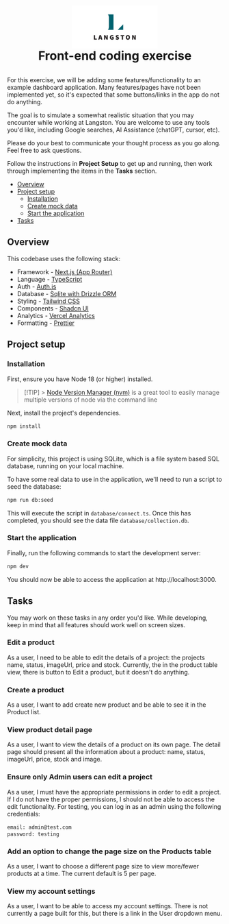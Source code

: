 <img src="public/Langston-Logo.jpg" width="200" style="margin: 0 auto; display:block"/>
<h1 style="text-align: center; margin:0;">Front-end coding exercise</h1>
<br />

For this exercise, we will be adding some features/functionality to an example dashboard application. Many features/pages have not been implemented yet, so it's expected that some buttons/links in the app do not do anything. 

The goal is to
simulate a somewhat realistic situation that you may encounter while working at Langston. You are welcome to use any
tools you'd like, including Google searches, AI Assistance (chatGPT, cursor, etc).

Please do your best to communicate your thought process as you go along. Feel free to ask questions.

Follow the instructions in **Project Setup** to get up and running, then work through implementing the items in the
**Tasks** section.

<!-- toc -->

- [Overview](#overview)
- [Project setup](#project-setup)
  - [Installation](#installation)
  - [Create mock data](#create-mock-data)
  - [Start the application](#start-the-application)
- [Tasks](#tasks)

<!-- tocstop -->

## Overview

This codebase uses the following stack:

- Framework - [Next.js (App Router)](https://nextjs.org)
- Language - [TypeScript](https://www.typescriptlang.org)
- Auth - [Auth.js](https://authjs.dev)
- Database - [Sqlite with Drizzle ORM](https://orm.drizzle.team/docs/get-started-sqlite)
- Styling - [Tailwind CSS](https://tailwindcss.com)
- Components - [Shadcn UI](https://ui.shadcn.com/)
- Analytics - [Vercel Analytics](https://vercel.com/analytics)
- Formatting - [Prettier](https://prettier.io)

## Project setup

### Installation

First, ensure you have Node 18 (or higher) installed.

> [!TIP] > [Node Version Manager (nvm)](https://github.com/nvm-sh/nvm) is a great tool to easily manage multiple
> versions of node
> via the command line

Next, install the project's dependencies.

```bash
npm install
```

### Create mock data

For simplicity, this project is using SQLite, which is a file system based SQL database, running on your local machine.

To have some real data to use in the application, we'll need to run a script to seed the database:

```bash
npm run db:seed
```

This will execute the script in `database/connect.ts`. Once this has completed, you should see the data file
`database/collection.db`.

### Start the application

Finally, run the following commands to start the development server:

```bash
npm dev
```

You should now be able to access the application at http://localhost:3000.

## Tasks

You may work on these tasks in any order you'd like. While developing, keep in mind that all features should work well on screen sizes.

### Edit a product

As a user, I need to be able to edit the details of a project: the projects name, status, imageUrl, price and stock.
Currently, the in the product table view, there is button to Edit a product, but it doesn't do anything.

### Create a product

As a user, I want to add create new product and be able to see it in the Product list.

### View product detail page

As a user, I want to view the details of a product on its own page. The detail page should present all the
information about a product: name, status, imageUrl, price, stock and image.

### Ensure only Admin users can edit a project

As a user, I must have the appropriate permissions in order to edit a project. If I do not have the proper permissions, I should not be able to access the edit functionality.
For testing, you can log in as an admin using the following credentials:

```
email: admin@test.com
password: testing
```

### Add an option to change the page size on the Products table

As a user, I want to choose a different page size to view more/fewer products at a time. The current default is 5 per page.

### View my account settings

As a user, I want to be able to access my account settings. There is not currently a page built for this, but there is a link in the User dropdown menu.
